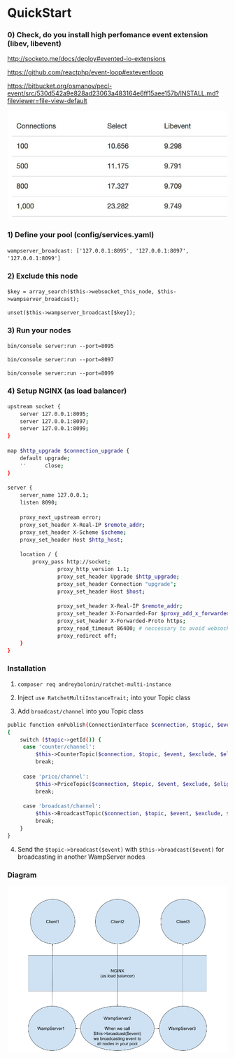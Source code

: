 # QuickStart

### 0) Check, do you install high perfomance event extension (libev, libevent)

http://socketo.me/docs/deploy#evented-io-extensions

https://github.com/reactphp/event-loop#exteventloop

https://bitbucket.org/osmanov/pecl-event/src/530d542a9e828ad23063a483164e6ff15aee157b/INSTALL.md?fileviewer=file-view-default

<img src="https://raw.githubusercontent.com/andreybolonin/RatchetMultiInstance/master/stream_select_vs_libevent.png">

### 1) Define your pool (config/services.yaml)
`wampserver_broadcast: ['127.0.0.1:8095', '127.0.0.1:8097', '127.0.0.1:8099']`

### 2) Exclude this node
`$key = array_search($this->websocket_this_node, $this->wampserver_broadcast);`

`unset($this->wampserver_broadcast[$key]);`

### 3) Run your nodes
`bin/console server:run --port=8095`

`bin/console server:run --port=8097`

`bin/console server:run --port=8099`

### 4) Setup NGINX (as load balancer)

```sh
upstream socket {
    server 127.0.0.1:8095;
    server 127.0.0.1:8097;
    server 127.0.0.1:8099;
}

map $http_upgrade $connection_upgrade {
    default upgrade;
    ''      close;
}

server {
	server_name 127.0.0.1;
	listen 8090;

	proxy_next_upstream error;
	proxy_set_header X-Real-IP $remote_addr;
	proxy_set_header X-Scheme $scheme;
	proxy_set_header Host $http_host;

	location / {
		proxy_pass http://socket;
                proxy_http_version 1.1;
                proxy_set_header Upgrade $http_upgrade;
                proxy_set_header Connection "upgrade";
                proxy_set_header Host $host;

                proxy_set_header X-Real-IP $remote_addr;
                proxy_set_header X-Forwarded-For $proxy_add_x_forwarded_for;
                proxy_set_header X-Forwarded-Proto https;
                proxy_read_timeout 86400; # neccessary to avoid websocket timeout disconnect
                proxy_redirect off;
	}
}
```

### Installation

1) `composer req andreybolonin/ratchet-multi-instance`

2) Inject `use RatchetMultiInstanceTrait;` into your Topic class

3) Add `broadcast/channel` into you Topic class

```sh
public function onPublish(ConnectionInterface $connection, $topic, $event, array $exclude, array $eligible)
{
    switch ($topic->getId()) {
     case 'counter/channel':
         $this->CounterTopic($connection, $topic, $event, $exclude, $eligible);
         break;
    
     case 'price/channel':
         $this->PriceTopic($connection, $topic, $event, $exclude, $eligible);
         break;
    
     case 'broadcast/channel':
         $this->BroadcastTopic($connection, $topic, $event, $exclude, $eligible);
         break;
    }
}
```

4) Send the `$topic->broadcast($event)` with `$this->broadcast($event)` for broadcasting in another WampServer nodes

### Diagram

<img src="https://raw.githubusercontent.com/andreybolonin/RatchetMultiInstance/master/RatchetMultiInstance.png">